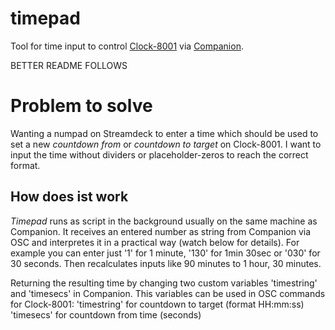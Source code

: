 # timepad
Tool for time input to control [Clock-8001](https://gitlab.com/clock-8001/clock-8001) via [Companion](https://bitfocus.io/companion).

BETTER README FOLLOWS

# Problem to solve
Wanting a numpad on Streamdeck to enter a time which should be used to set a new *countdown from* or *countdown to target* on Clock-8001.
I want to input the time without dividers or placeholder-zeros to reach the correct format.

## How does ist work
*Timepad* runs as script in the background usually on the same machine as Companion.
It receives an entered number as string from Companion via OSC and interpretes it in a practical way (watch below for details).
For example you can enter just '1' for 1 minute, '130' for 1min 30sec or '030' for 30 seconds.
Then recalculates inputs like 90 minutes to 1 hour, 30 minutes.

Returning the resulting time by changing two custom variables 'timestring' and 'timesecs' in Companion.
This variables can be used in OSC commands for Clock-8001:
'timestring' for countdown to target (format HH:mm:ss)
'timesecs' for countdown from time (seconds)
